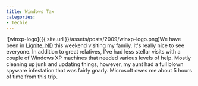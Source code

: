 ```yaml
---
title: Windows Tax
categories:
- Techie
---
```


![winxp-logo]({{ site.url }}/assets/posts/2009/winxp-logo.png)We have been in [Lignite, ND](http://maps.google.com/maps?f=q&source=s_q&hl=en&geocode=&q=lignite,+nd&sll=44.90482,-93.438463&sspn=0.008997,0.017509&ie=UTF8&ll=48.877361,-102.564926&spn=0.26734,0.560303&t=h&z=11) this weekend visiting my family. It's really nice to see everyone. In addition to great relatives, I've had less stellar visits with a couple of Windows XP machines that needed various levels of help. Mostly cleaning up junk and updating things, however, my aunt had a full blown spyware infestation that was fairly gnarly. Microsoft owes me about 5 hours of time from this trip.
